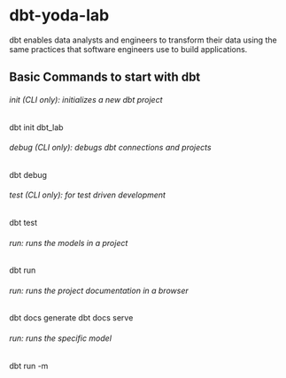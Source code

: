 # dbt-yoda-lab
dbt enables data analysts and engineers to transform their data using the same practices that software engineers use to build applications.


## Basic Commands to start with dbt
###### init (CLI only): initializes a new dbt project
dbt init dbt_lab

###### debug (CLI only): debugs dbt connections and projects 
dbt debug


###### test (CLI only): for test driven development
dbt test

###### run: runs the models in a project
dbt run


###### run: runs the project documentation in a browser
dbt docs generate
dbt docs serve


###### run: runs the specific model
dbt run -m <model-name>
